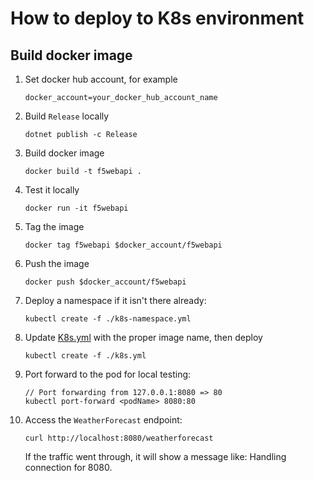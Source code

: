 # How to deploy to K8s environment

## Build docker image

1. Set docker hub account, for example
    ```shell
    docker_account=your_docker_hub_account_name
    ```

1. Build `Release` locally

    ```shell
    dotnet publish -c Release
    ```

1. Build docker image

    ```shell
    docker build -t f5webapi .
    ```

1. Test it locally

    ```shell
    docker run -it f5webapi
    ```

1. Tag the image

    ```shell
    docker tag f5webapi $docker_account/f5webapi
    ```

1. Push the image

    ```shell
    docker push $docker_account/f5webapi
    ```

1. Deploy a namespace if it isn't there already:

    ```shell
    kubectl create -f ./k8s-namespace.yml
    ```

1. Update [K8s.yml](./k8s.yml) with the proper image name, then deploy

    ```shell
    kubectl create -f ./k8s.yml
    ```

1. Port forward to the pod for local testing:

    ```shell
    // Port forwarding from 127.0.0.1:8080 => 80
    kubectl port-forward <podName> 8080:80
    ```

1. Access the `WeatherForecast` endpoint:

    ```shell
    curl http://localhost:8080/weatherforecast
    ```
    If the traffic went through, it will show a message like: Handling connection for 8080.

